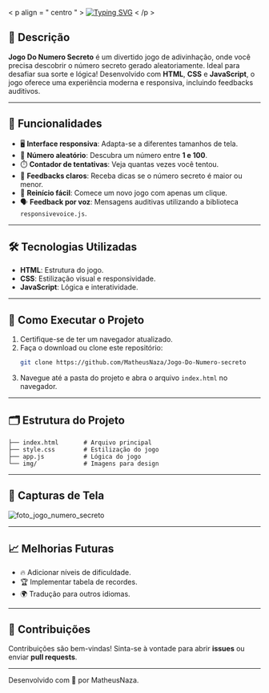 
< p align = " centro " >
   <a href="https://git.io/typing-svg"><img src="https://readme-typing-svg.demolab.com?font=Fira+Code&pause=1000&color=251DF7&center=true&width=435&lines=%F0%9F%8E%AE+Jogo+Do+Numero+Secreto" alt="Typing SVG" /></a>
< /p >
## 📝 Descrição
**Jogo Do Numero Secreto** é um divertido jogo de adivinhação, onde você precisa descobrir o número secreto gerado aleatoriamente. Ideal para desafiar sua sorte e lógica! Desenvolvido com **HTML**, **CSS** e **JavaScript**, o jogo oferece uma experiência moderna e responsiva, incluindo feedbacks auditivos.

---

## 🚀 Funcionalidades
- 🖥️ **Interface responsiva**: Adapta-se a diferentes tamanhos de tela.
- 🔢 **Número aleatório**: Descubra um número entre **1 e 100**.
- ⏱️ **Contador de tentativas**: Veja quantas vezes você tentou.
- 📢 **Feedbacks claros**: Receba dicas se o número secreto é maior ou menor.
- 🔁 **Reinício fácil**: Comece um novo jogo com apenas um clique.
- 🗣️ **Feedback por voz**: Mensagens auditivas utilizando a biblioteca `responsivevoice.js`.

---

## 🛠️ Tecnologias Utilizadas
- **HTML**: Estrutura do jogo.
- **CSS**: Estilização visual e responsividade.
- **JavaScript**: Lógica e interatividade.

---

## 📖 Como Executar o Projeto
1. Certifique-se de ter um navegador atualizado.
2. Faça o download ou clone este repositório:
   ```bash
   git clone https://github.com/MatheusNaza/Jogo-Do-Numero-secreto
   ```
3. Navegue até a pasta do projeto e abra o arquivo `index.html` no navegador.

---

## 🗂️ Estrutura do Projeto
```
├── index.html       # Arquivo principal
├── style.css        # Estilização do jogo
├── app.js           # Lógica do jogo
└── img/             # Imagens para design
```

---

## 🌟 Capturas de Tela

![foto_jogo_numero_secreto](https://github.com/user-attachments/assets/edfa37b9-dffe-4ae5-b2de-82adcedde4ee)

---

## 📈 Melhorias Futuras
- 🔥 Adicionar níveis de dificuldade.
- 🏆 Implementar tabela de recordes.
- 🌍 Tradução para outros idiomas.


---

## 🤝 Contribuições
Contribuições são bem-vindas! Sinta-se à vontade para abrir **issues** ou enviar **pull requests**.

---

Desenvolvido com 💙 por MatheusNaza.

